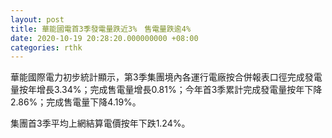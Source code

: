 ```yaml
---
layout: post
title: 華能國電首3季發電量跌近3%　售電量跌逾4%
date: 2020-10-19 20:28:20.000000000 +08:00
categories: rthk
---
```


華能國際電力初步統計顯示，第3季集團境內各運行電廠按合併報表口徑完成發電量按年增長3.34%；完成售電量增長0.81%；今年首3季累計完成發電量按年下降2.86%；完成售電量下降4.19%。

集團首3季平均上網結算電價按年下跌1.24%。
